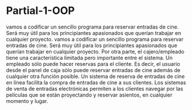 # Partial-1-OOP

vamos a codificar un sencillo programa para reservar entradas de cine. Será muy útil para los principiantes apasionados que querían trabajar en cualquier proyecto. vamos a codificar un sencillo programa para reservar entradas de cine. Será muy útil para los principiantes apasionados que querían trabajar en cualquier proyecto. Por otra parte, el cajero/empleado tiene una característica limitada pero importante entre el sistema. Un empleado sólo puede hacer reservas para el cliente. Es decir, el usuario desde el panel de caja sólo puede reservar entradas de cine además de cualquier otra función posible. Un sistema de reserva de entradas de cine en línea facilita la compra de entradas de cine a sus clientes. Los sistemas de venta de entradas electrónicas permiten a los clientes navegar por las películas que se están proyectando y reservar asientos, en cualquier momento y lugar.
